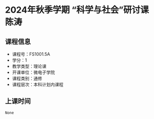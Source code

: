 # 2024年秋季学期 “科学与社会”研讨课 陈涛






## 课程信息

- 课程号：FS1001.5A
- 学分：1
- 教学类型：理论课
- 开课单位：微电子学院
- 课程类别：通修
- 课程层次：本科计划内课程

## 上课时间

```
None
```

